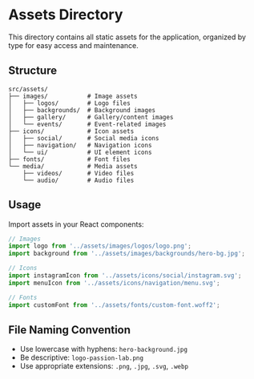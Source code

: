 # Assets Directory

This directory contains all static assets for the application, organized by type for easy access and maintenance.

## Structure

```
src/assets/
├── images/           # Image assets
│   ├── logos/        # Logo files
│   ├── backgrounds/  # Background images
│   ├── gallery/      # Gallery/content images
│   └── events/       # Event-related images
├── icons/            # Icon assets
│   ├── social/       # Social media icons
│   ├── navigation/   # Navigation icons
│   └── ui/           # UI element icons
├── fonts/            # Font files
└── media/            # Media assets
    ├── videos/       # Video files
    └── audio/        # Audio files
```

## Usage

Import assets in your React components:

```jsx
// Images
import logo from '../assets/images/logos/logo.png';
import background from '../assets/images/backgrounds/hero-bg.jpg';

// Icons
import instagramIcon from '../assets/icons/social/instagram.svg';
import menuIcon from '../assets/icons/navigation/menu.svg';

// Fonts
import customFont from '../assets/fonts/custom-font.woff2';
```

## File Naming Convention

- Use lowercase with hyphens: `hero-background.jpg`
- Be descriptive: `logo-passion-lab.png`
- Use appropriate extensions: `.png`, `.jpg`, `.svg`, `.webp`

